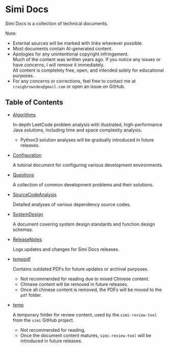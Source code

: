 # Simi Docs
Simi Docs is a collection of technical documents.

Note:
* External sources will be marked with links whenever possible.
* Most documents contain AI-generated content.
* Apologies for any unintentional copyright infringement.   
    Much of the content was written years ago. If you notice any issues or have concerns, I will remove it immediately.   
    All content is completely free, open, and intended solely for educational purposes.
* For any concerns or corrections, feel free to contact me at `craigbrowndev@gmail.com` or open an issue on GitHub.

## Table of Contents
- [Algorithms](docs/Algorithms.md)

  In-depth LeetCode problem analysis with illustrated, high-performance Java solutions, including time and space complexity analysis.
    * Python3 solution analyses will be gradually introduced in future releases.
- [Configuration](docs/Configuration.md)

  A tutorial document for configuring various development environments.  
- [Questions](docs/Questions.md)

  A collection of common development problems and their solutions.
- [SourceCodeAnalysis](docs/SourceCodeAnalysis.md)

  Detailed analyses of various dependency source codes.
- [SystemDesign](docs/SystemDesign.md)

  A document covering system design standards and function design schemas.
- [ReleaseNotes](docs/ReleaseNotes.md)

  Logs updates and changes for Simi Docs releases.
- [temppdf](./temppdf/)

  Contains outdated PDFs for future updates or archival purposes.  
  * Not recommended for reading due to mixed Chinese content.
  * Chinese content will be removed in future releases.
  * Once all chinese content is removed, the PDFs will be moved to the `pdf` folder.
- [temp](./temp/)

  A temporary folder for review content, used by the `simi-review-tool` from the `simi` GitHub project.  
  * Not recommended for reading.
  * Once the document content matures, `simi-review-tool` will be introduced in future releases.
